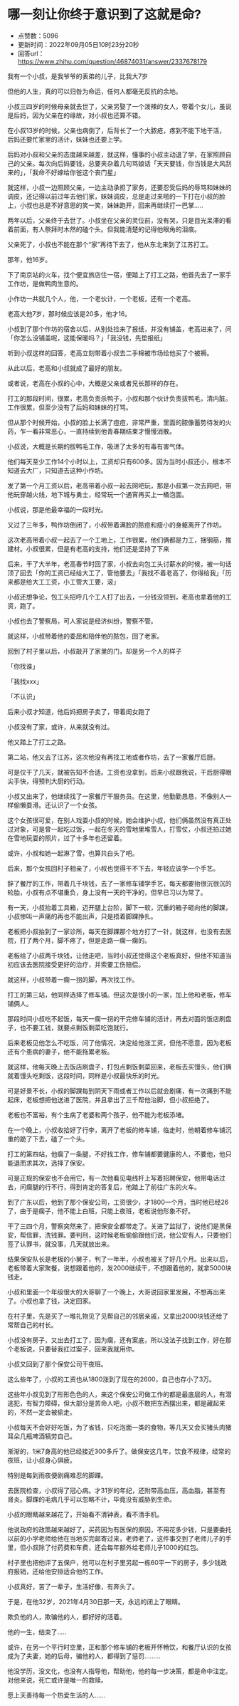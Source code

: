 # 哪一刻让你终于意识到了这就是命?
- 点赞数：5096
- 更新时间：2022年09月05日10时23分20秒
- 回答url：https://www.zhihu.com/question/46874031/answer/2337678179
<body>
 <p data-pid="plioTe8F">我有一个小叔，是我爷爷的表弟的儿子，比我大7岁</p>
 <p data-pid="xYBrXo2V">但他的人生，真的可以归咎为命运，任何人都毫无反抗的余地。</p>
 <p data-pid="NaTvQPTT">小叔三四岁的时候母亲就去世了，父亲另娶了一个泼辣的女人，带着个女儿，虽说是后妈，因为父亲在的缘故，对小叔也还算不错。</p>
 <p data-pid="P8xx3yiW">在小叔13岁的时候，父亲也病倒了，后背长了一个大脓疮，疼到不能下地干活，后妈还要忙家里的活计，妹妹也还要上学。</p>
 <p data-pid="z3bMhwhN">后妈对小叔和父亲的态度越来越差，就这样，懂事的小叔主动退了学，在家照顾自己的父亲。每次向后妈要钱，总要夹杂着几句骂娘话「天天要钱，你当钱是大风刮来的」，「我命不好嫁给你爸这个丧门星」</p>
 <p data-pid="FJRHFnB-">就这样，小叔一边照顾父亲，一边主动承担了家务，还要忍受后妈的辱骂和妹妹的调皮，还记得以前过年去他们家，妹妹调皮，总是走过来啪的一下打在小叔的脸上，小叔也总是不好意思的笑一笑，妹妹跑开，回来再继续打一巴掌.....</p>
 <p data-pid="R6O8nWHE">两年以后，父亲终于去世了。小叔坐在父亲的灵位前，没有哭，只是目光呆滞的看着前面，有人祭拜时木然的磕个头。但我能清楚的记得他眼角的泪痕。</p>
 <p data-pid="8PpQTUGD">父亲死了，小叔也不能在那个“家”再待下去了，他从东北来到了江苏打工。</p>
 <p data-pid="p6TJtjuO">那年，他16岁。</p>
 <p data-pid="a-ECZcQr">下了南京站的火车，找个便宜旅店住一宿，便踏上了打工之路，他首先去了一家手工作坊，是做鸭肉生意的。</p>
 <p data-pid="H2KseStQ">小作坊一共就几个人，他，一个老伙计，一个老板，还有一个老高。</p>
 <p data-pid="M7xBqNm2">老高大他7岁，那时候应该是20多，他才16。</p>
 <p data-pid="qRh9xwWK">小叔到了那个作坊的宿舍以后，从别处捡来了报纸，并没有铺盖，老高进来了，问「你怎么没铺盖呢，这能保暖吗？」「我没钱，先垫报纸」</p>
 <p data-pid="GGMRcdE3">听到小叔这样的回答，老高立刻带着小叔去二手棉被市场给他买了个被褥。</p>
 <p data-pid="WBF5Cbvu">从此以后，老高和小叔就成了最好的朋友。</p>
 <p data-pid="dLHeQIFt">或者说，老高在小叔的心中，大概是父亲或者兄长那样的存在。</p>
 <p data-pid="h6Xd-Fwk">打工的那段时间，很累，老高负责杀鸭子，小叔和那个伙计负责拔鸭毛，清内脏。工作很累，但至少没有了后妈和妹妹的打骂。</p>
 <p data-pid="ILHEtPXE">但从那个时候开始，小叔的脸上长满了痘痘，非常严重，里面的脓像蓄势待发的火药，乍一看非常恶心，一直持续到他青春期结束才慢慢消散。</p>
 <p data-pid="NE_hQBSM">小叔说，大概是长期的拔鸭毛工作，吸进了太多的有毒有害气体。</p>
 <p data-pid="L5UeGsrh">他们每天至少工作14个小时以上，工资却只有600多。因为当时小叔还小，根本不知道去大厂，只知道去这种小作坊。</p>
 <p data-pid="Ij1E6dfm">发了第一个月工资以后，老高带着小叔一起去网吧玩，那是小叔第一次去网吧，带他玩穿越火线，地下城与勇士，经常玩一个通宵再买上一桶泡面。</p>
 <p data-pid="lxcYgGbo">小叔说，那是他最幸福的一段时光。</p>
 <p data-pid="aXlcTReG">又过了三年多，鸭作坊倒闭了，小叔带着满脸的脓痘和瘦小的身躯离开了作坊。</p>
 <p data-pid="UAEnWV5v">这次老高带着小叔一起去了一个工地上，工作很累，他们俩都是力工，捆钢筋，推建材。小叔很累，但是有老高的支持，他们还是坚持了下来</p>
 <p data-pid="2K12hISX">后来，干了大半年，老高春节时回了家，小叔去向包工头讨薪水的时候，被一句话顶了回去「你的工资已经给大工了，管他要去」「我找不着老高了，你得给我」「历来都是给大工工资，小工管大工要，滚」</p>
 <p data-pid="5M7lUP0q">小叔还想争论，包工头招呼几个工人打了出去，一分钱没领到，老高也拿着他的工资，跑了。</p>
 <p data-pid="TFWYJ9Yc">小叔也去了警察局，可人家说是经济纠纷，警察不管。</p>
 <p data-pid="3X8pdS2L">就这样，小叔带着他的委屈和陪伴他的脓包，回了老家。</p>
 <p data-pid="LoTJALjD">回到了村子里以后，小叔敲开了家里的门，却是另一个人的样子</p>
 <p data-pid="sI7nAZjE">「你找谁」</p>
 <p data-pid="qDC25g6L">「我找xxx」</p>
 <p data-pid="tGU-Qts6">「不认识」</p>
 <p data-pid="dshl4fW3">后来小叔才知道，他后妈把房子卖了，带着闺女跑了</p>
 <p data-pid="eCPs-Fqt">小叔没有了家，或许，从来就没有过。</p>
 <p data-pid="IEGb_PFW">他又踏上了打工之路。</p>
 <p data-pid="WFtoK3U1">第二站，他又去了江苏，这次他没有再找工地或者作坊，去了一家餐厅后厨。</p>
 <p data-pid="-9O5LJMM">可是仅干了几天，就被告知不合适。工资也没拿到，后来小叔跟我说，干后厨得眼尖手快，得预判大厨的行动。</p>
 <p data-pid="LEV3Sp91">小叔又出来了，他继续找了一家餐厅干服务员。在这里，他勤勤恳恳，不像别人一样偷懒耍滑。还认识了一个女孩。</p>
 <p data-pid="wFbHBBZ4">这个女孩很可爱，在别人戏耍小叔的时候，她会维护小叔，他们俩虽然没有真正处过对象，可是曾一起吃过饭，一起在冬天的雪地里堆雪人，打雪仗，小叔还拍过她在雪地玩耍的照片，过了十多年也还留着。</p>
 <p data-pid="xjQLQkIg">或许，小叔和她一起淋了雪，也算共白头了吧。</p>
 <p data-pid="mZk51MUw">后来，那个女孩回村子相亲了，小叔也觉得干不下去，年轻应该学一个手艺。</p>
 <p data-pid="kdkUybD0">辞了餐厅的工作，带着几千块钱，去了一家修车铺学手艺，每天都要抬很沉很沉的轮胎，小叔有点不堪重负，身上没有一天的干净的，但早已习以为常了。</p>
 <p data-pid="11bELjyo">有一天，小叔抬着工具箱，迈开腿上台阶，脚下一软，沉重的箱子砸向他的脚踝，小叔惨叫一声痛的再也不能出声，只是捂着脚踝挣扎。</p>
 <p data-pid="GNXBEUS-">老板把小叔抬到了一家诊所，每天在脚踝那个地方打了一针，就这样，也没有去医院，打了两个月，脚不疼了，但是走路一瘸一瘸的。</p>
 <p data-pid="52NQHG1X">老板给了小叔两千块钱，让他走吧，当时小叔还觉得这个老板真好，但他不知道当初应该去医院接受更好的治疗，并索要工伤赔偿。</p>
 <p data-pid="esJhpTjZ">就这样，小叔带着一瘸一拐的脚，再次找工作。</p>
 <p data-pid="P_ucL6a-">打工的第三站，他同样选择了修车铺。但这次是很小的一家，加上他和老板，修车铺俩人。</p>
 <p data-pid="kpJbZ8bW">那段时间小叔吃不起饭，每天一瘸一拐的干完修车铺的活计，再去对面的饭店刷盘子，也不要工钱，就要点剩饭剩菜吃饱就行。</p>
 <p data-pid="7zqbSrf6">后来老板见他怎么不吃饭，问了他情况，决定给他涨工资，但他不愿意，因为老板还有个患病的妻子，他不能拖累老板。</p>
 <p data-pid="hd_Tfl-b">就这样，他每天晚上去饭店刷盘子，打包点剩饭剩菜回来，老板去买馒头，他们俩就着馒头吃剩饭，这段时间，同样是小叔最快乐的时光。</p>
 <p data-pid="HOTCNBJ4">可是好景不长，小叔的脚踝每到阴天下雨或者工作以后就会剧痛，有一次痛到不能起床，老板想把他送进了医院，并且拿出了三千帮他治脚，但小叔拒绝了。</p>
 <p data-pid="5U09gePV">老板也不富裕，有个生病了老婆和两个孩子，他不能为老板添堵。</p>
 <p data-pid="8hNmFNBW">在一个晚上，小叔收拾好了行李，离开了老板的修车铺，临走时，他朝着修车铺沉重的跪了下去，磕了一个头。</p>
 <p data-pid="-4ocdK_e">打工的第四站，他瘸了一条腿，不好找工作，修车铺都要健康的人，不要他，他只能退而求其次，选择了保安。</p>
 <p data-pid="aL6qCiwK">可是正规的保安也不会用它，有一次他看见电线杆上写着招聘保安，他带电话过去，问瘸腿的行不行，得到肯定的答复后，他踏上了前往广东的火车。</p>
 <p data-pid="0zIud4th">到了广东以后，他到了那个保安公司，工资很少，才1800一个月，当时他已经26了，由于是瘸子，他不能上白班，只能上夜班，老板说他形象不好。</p>
 <p data-pid="UvzcGJik">干了三四个月，警察突然来了，把保安全都带走了。关进了监狱了，说他们是黑保安，帮信罪，洗钱罪。要判刑，这时候老板偷偷跟他们说，他公安有人，只要他们签了认罪书，就没事，几天就放出来。</p>
 <p data-pid="wIw_zmJj">结果保安队长是老板的小舅子，判了一年半，小叔也被关了好几个月。出来以后，老板带着大家聚餐，说想跟着他的，发2000继续干，不想跟着他的，就拿5000块钱走。</p>
 <p data-pid="AmK4PAJM">小叔和里面一个年级很大的大哥聊了一个晚上，大哥说回家里发展，不想再出来了。小叔也拿了钱，决定回家。</p>
 <p data-pid="GXVbxDBp">在村子里，先是买了一堆礼物见了见帮自己的邻居亲戚，又拿出2000块钱还给了常帮自己的村长。</p>
 <p data-pid="ws5CQhR4">小叔没有房子，又出去打工了，因为瘸，还有案底，所以没法子找到工作，好在那个老板说，只要替我扛过案子，回来我就用你。</p>
 <p data-pid="46PnRdZr">小叔又回到了那个保安公司干夜班。</p>
 <p data-pid="IX_TdJ1U">这么些年了，小叔的工资也从1800涨到了现在的2600，自己也存小了3万。</p>
 <p data-pid="a4U1foQI">这些年小叔见到了形形色色的人，来这个保安公司做工作的都是最底层的人，有潜逃犯，有智力障碍，但大部分是苦命人吧，小叔不敢把东西摆出来，都是藏起来的，不然一定会被偷走。</p>
 <p data-pid="vlWml_kv">小叔每天不会好好吃饭，为了省钱，只吃泡面一类的食物，等几天又会买猪头肉猪耳朵几瓶啤酒犒劳自己。</p>
 <p data-pid="krYRTiKh">渐渐的，1米7身高的他已经接近300多斤了。做保安这几年，饮食不规律，经常的夜班，让小叔身心俱疲。</p>
 <p data-pid="on_ELz_D">特别是每到雨夜便剧痛难忍的脚踝。</p>
 <p data-pid="PwnR-rjG">去医院检查，小叔得了冠心病。才31岁的年纪，还附带高血压，高血脂，甚至有肾炎。脚踝的毛病几乎可以忽略不计，毕竟没有威胁到生命。</p>
 <p data-pid="xhR33SU7">小叔的眼睛越来越花了，开始看不清钟表，看不清手机。</p>
 <p data-pid="ovbvcEOk">他说政府的政策越来越好了，买药因为有医保的原因，不用花多少钱，只是要委托以前的小学老师给他在当地买完邮寄过来，老师老了，这件事交到了老师儿子的手里，但小叔除了付药费和车费，还会每年额外给老师儿子1000的红包。</p>
 <p data-pid="2TuDCYey">村子里也把他评了五保户，他可以在村子里另起一栋60平一下的房子，多少钱政府报销，还给他安排适合他的工作。</p>
 <p data-pid="vf-XFL3V">小叔真好，苦了一辈子，生活好像，有奔头了。</p>
 <p data-pid="1e0AauKW">于是，在他32岁，2021年4月30日那一天，永远的闭上了眼睛。</p>
 <p data-pid="SNNnZRy_">欺负他的人，欺骗他的人，都好好的活着。</p>
 <p data-pid="w4VC3OKf">他的一生，结束了.....</p>
 <p data-pid="JSBQmUD_">或许，在另一个平行时空里，正和那个修车铺的老板开怀畅饮，和餐厅认识的女孩成为了夫妻，她的后母，骗他的人，都得到了惩罚.........</p>
 <p data-pid="gyrLr7BO">他没学历，没文化，也没有人指导他，帮助他，他的每一步决策，都是命中注定。对他来说，死亡或许是唯一的救赎。</p>
 <p data-pid="30OfcAEt">愿上天善待每一个热爱生活的人......</p>
</body>